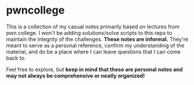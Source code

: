 # pwncollege

This is a collection of my casual notes primarily based on lectures from pwn.college. I won't be adding solutions/solve scripts to this repo to maintain the integrity of the challenges. **These notes are informal.** They're meant to serve as a personal reference, confirm my understanding of the material, and do be a place where I can leave questions that I can come back to.

Feel free to explore, but **keep in mind that these are personal notes and may not always be comprehensive or neatly organized!**
